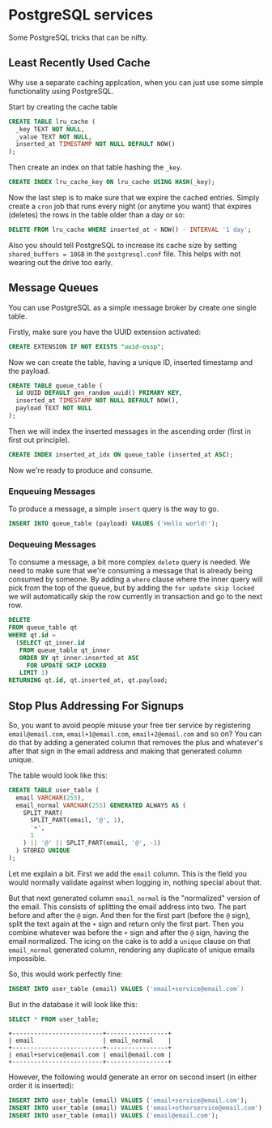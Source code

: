 # PostgreSQL services

Some PostgreSQL tricks that can be nifty.

## Least Recently Used Cache

Why use a separate caching applcation, when you can just use some simple functionality using PostgreSQL.

Start by creating the cache table

```sql
CREATE TABLE lru_cache (
  _key TEXT NOT NULL,
  _value TEXT NOT NULL,
  inserted_at TIMESTAMP NOT NULL DEFAULT NOW()
);
```

Then create an index on that table hashing the `_key`.

```sql
CREATE INDEX lru_cache_key ON lru_cache USING HASH(_key);
```

Now the last step is to make sure that we expire the cached entries. Simply create a `cron` job that runs every night (or anytime you want) that expires (deletes) the rows in the table older than a day or so:

```sql
DELETE FROM lru_cache WHERE inserted_at < NOW() - INTERVAL '1 day';
```

Also you should tell PostgreSQL to increase its cache size by setting `shared_buffers = 10GB` in the `postgresql.conf` file. This helps with not wearing out the drive too early.

## Message Queues

You can use PostgreSQL as a simple message broker by create one single table.

Firstly, make sure you have the UUID extension activated:

```sql
CREATE EXTENSION IF NOT EXISTS "uuid-ossp";
```

Now we can create the table, having a unique ID, inserted timestamp and the payload.

```sql
CREATE TABLE queue_table (
  id UUID DEFAULT gen_random_uuid() PRIMARY KEY,
  inserted_at TIMESTAMP NOT NULL DEFAULT NOW(),
  payload TEXT NOT NULL
);
```

Then we will index the inserted messages in the ascending order (first in first out principle).

```sql
CREATE INDEX inserted_at_idx ON queue_table (inserted_at ASC);
```

Now we're ready to produce and consume.

### Enqueuing Messages

To produce a message, a simple `insert` query is the way to go.

```sql
INSERT INTO queue_table (payload) VALUES ('Hello world!');
```

### Dequeuing Messages

To consume a message, a bit more complex `delete` query is needed. We need to make sure that we're consuming a message that is already being consumed by someone. By adding a `where` clause where the inner query will pick from the top of the queue, but by adding the `for update skip locked` we will automatically skip the row currently in transaction and go to the next row.

```sql
DELETE
FROM queue_table qt
WHERE qt.id =
  (SELECT qt_inner.id
   FROM queue_table qt_inner
   ORDER BY qt_inner.inserted_at ASC
     FOR UPDATE SKIP LOCKED
   LIMIT 1)
RETURNING qt.id, qt.inserted_at, qt.payload;
```

## Stop Plus Addressing For Signups

So, you want to avoid people misuse your free tier service by registering `email@email.com`, `email+1@email.com`, `email+2@email.com` and so on? You can do that by adding a generated column that removes the plus and whatever's after that sign in the email address and making that generated column unique.

The table would look like this:

```sql
CREATE TABLE user_table (
  email VARCHAR(255),
  email_normal VARCHAR(255) GENERATED ALWAYS AS (
    SPLIT_PART(
      SPLIT_PART(email, '@', 1),
      '+',
      1
    ) || '@' || SPLIT_PART(email, '@', -1)
  ) STORED UNIQUE
);
```

Let me explain a bit. First we add the `email` column. This is the field you would normally validate against when logging in, nothing special about that.

But that next generated column `email_normal` is the "normalized" version of the email. This consists of splitting the email address into two. The part before and after the `@` sign. And then for the first part (before the `@` sign), split the text again at the `+` sign and return only the first part. Then you combine whatever was before the `+` sign and after the `@` sign, having the email normalized. The icing on the cake is to add a `unique` clause on that `email_normal` generated column, rendering any duplicate of unique emails impossible.

So, this would work perfectly fine:

```sql
INSERT INTO user_table (email) VALUES ('email+service@email.com`)
```

But in the database it will look like this:

```sql
SELECT * FROM user_table;
```

```
+-------------------------+-----------------+
| email                   | email_normal    |
+-------------------------+-----------------+
| email+service@email.com | email@email.com |
+-------------------------+-----------------+
```

However, the following would generate an error on second insert (in either order it is inserted):

```sql
INSERT INTO user_table (email) VALUES ('email+service@email.com');
INSERT INTO user_table (email) VALUES ('email+otherservice@email.com');
INSERT INTO user_table (email) VALUES ('email@email.com');
```
